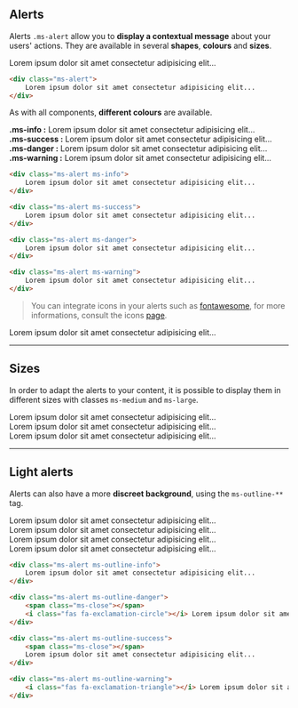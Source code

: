 ## Alerts

Alerts `.ms-alert` allow you to **display a contextual message** about your users' actions. They are available in several **shapes**, **colours** and **sizes**.

<div class="ms-alert">
Lorem ipsum dolor sit amet consectetur adipisicing elit...
</div>

```html
<div class="ms-alert">
    Lorem ipsum dolor sit amet consectetur adipisicing elit...
</div>
```

As with all components, **different colours** are available. 

<div class="ms-alert ms-info">
<b>.ms-info :</b> Lorem ipsum dolor sit amet consectetur adipisicing elit...
</div>

<div class="ms-alert ms-success">
<b>.ms-success :</b> Lorem ipsum dolor sit amet consectetur adipisicing elit...
</div>

<div class="ms-alert ms-danger">
<b>.ms-danger :</b> Lorem ipsum dolor sit amet consectetur adipisicing elit...
</div>

<div class="ms-alert ms-warning">
<b>.ms-warning :</b> Lorem ipsum dolor sit amet consectetur adipisicing elit...
</div>

```html
<div class="ms-alert ms-info">
    Lorem ipsum dolor sit amet consectetur adipisicing elit...
</div>

<div class="ms-alert ms-success">
    Lorem ipsum dolor sit amet consectetur adipisicing elit...
</div>

<div class="ms-alert ms-danger">
    Lorem ipsum dolor sit amet consectetur adipisicing elit...
</div>

<div class="ms-alert ms-warning">
    Lorem ipsum dolor sit amet consectetur adipisicing elit...
</div>
```

> You can integrate icons in your alerts such as [fontawesome](https://fontawesome.com), for more informations, consult the icons [page](content/icons.md).

<div class="ms-alert ms-danger">
    <i class="fas fa-exclamation-triangle"></i> Lorem ipsum dolor sit amet consectetur adipisicing elit...
</div>

___

## Sizes

In order to adapt the alerts to your content, it is possible to display them in different sizes  with classes `ms-medium` and `ms-large`.

<div class="ms-alert">
    Lorem ipsum dolor sit amet consectetur adipisicing elit...
</div>
			
<div class="ms-alert ms-medium">
    Lorem ipsum dolor sit amet consectetur adipisicing elit...
</div>
			
<div class="ms-alert ms-large">
    Lorem ipsum dolor sit amet consectetur adipisicing elit...
</div>

___

## Light alerts

Alerts can also have a more **discreet background**, using the `ms-outline-**` tag.

<div class="ms-alert ms-outline-info">
    Lorem ipsum dolor sit amet consectetur adipisicing elit...
</div>

<div class="ms-alert ms-outline-danger">
    <span class="ms-close"></span>
    <i class="fas fa-exclamation-circle"></i> Lorem ipsum dolor sit amet consectetur adipisicing elit...
</div>

<div class="ms-alert ms-outline-success">
    <span class="ms-close"></span>
    Lorem ipsum dolor sit amet consectetur adipisicing elit...
</div>

<div class="ms-alert ms-outline-warning">
    <i class="fas fa-exclamation-triangle"></i> Lorem ipsum dolor sit amet consectetur adipisicing elit...
</div>

```html
<div class="ms-alert ms-outline-info">
    Lorem ipsum dolor sit amet consectetur adipisicing elit...
</div>

<div class="ms-alert ms-outline-danger">
    <span class="ms-close"></span>
    <i class="fas fa-exclamation-circle"></i> Lorem ipsum dolor sit amet consectetur adipisicing elit...
</div>

<div class="ms-alert ms-outline-success">
    <span class="ms-close"></span>
    Lorem ipsum dolor sit amet consectetur adipisicing elit...
</div>

<div class="ms-alert ms-outline-warning">
    <i class="fas fa-exclamation-triangle"></i> Lorem ipsum dolor sit amet consectetur adipisicing elit...
</div>
```